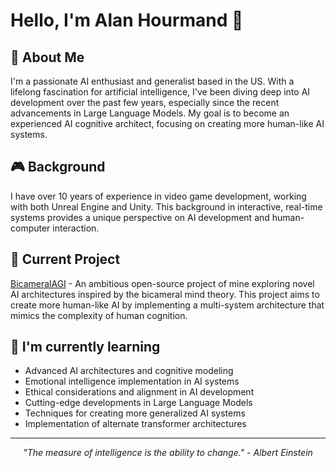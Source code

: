 # Hello, I'm Alan Hourmand 👋

## 🚀 About Me
I'm a passionate AI enthusiast and generalist based in the US. With a lifelong fascination for artificial intelligence, I've been diving deep into AI development over the past few years, especially since the recent advancements in Large Language Models. My goal is to become an experienced AI cognitive architect, focusing on creating more human-like AI systems.

## 🎮 Background
I have over 10 years of experience in video game development, working with both Unreal Engine and Unity. This background in interactive, real-time systems provides a unique perspective on AI development and human-computer interaction.

## 🔭 Current Project
[BicameralAGI](https://github.com/alanh90/BicameralAGI) - An ambitious open-source project of mine exploring novel AI architectures inspired by the bicameral mind theory. This project aims to create more human-like AI by implementing a multi-system architecture that mimics the complexity of human cognition.

## 🌱 I'm currently learning
- Advanced AI architectures and cognitive modeling
- Emotional intelligence implementation in AI systems
- Ethical considerations and alignment in AI development
- Cutting-edge developments in Large Language Models
- Techniques for creating more generalized AI systems
- Implementation of alternate transformer architectures

---

<p align="center">
  <i>"The measure of intelligence is the ability to change." - Albert Einstein</i>
</p>
